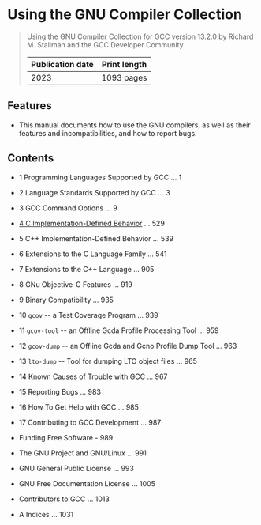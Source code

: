 # Using the GNU Compiler Collection

> Using the GNU Compiler Collection for GCC version 13.2.0 by Richard M. Stallman and the GCC Developer Community
>
> |Publication date|Print length|
> |-|-|
> |2023|1093 pages|

## Features

- This manual documents how to use the GNU compilers, as well as their features and incompatibilities, and how to report bugs.

## Contents

- 1 Programming Languages Supported by GCC ... 1

- 2 Language Standards Supported by GCC ... 3

- 3 GCC Command Options ... 9

- [4 C Implementation-Defined Behavior](04-c-implementation-defined-behavior.md) ... 529

- 5 C++ Implementation-Defined Behavior ... 539

- 6 Extensions to the C Language Family ... 541

- 7 Extensions to the C++ Language ... 905

- 8 GNu Objective-C Features ... 919

- 9 Binary Compatibility ... 935

- 10 `gcov` -- a Test Coverage Program ... 939

- 11 `gcov-tool` -- an Offline Gcda Profile Processing Tool ... 959

- 12 `gcov-dump` -- an Offline Gcda and Gcno Profile Dump Tool ... 963

- 13 `lto-dump` -- Tool for dumping LTO object files ... 965

- 14 Known Causes of Trouble with GCC ... 967

- 15 Reporting Bugs ... 983

- 16 How To Get Help with GCC ... 985

- 17 Contributing to GCC Development ... 987

- Funding Free Software - 989

- The GNU Project and GNU/Linux ... 991

- GNU General Public License ... 993

- GNU Free Documentation License ... 1005

- Contributors to GCC ... 1013

- A Indices ... 1031
